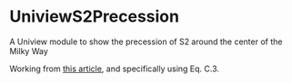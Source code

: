 # UniviewS2Precession
A Uniview module to show the precession of S2 around the center of the Milky Way

Working from [this article](https://www.aanda.org/articles/aa/abs/2020/04/aa37813-20/aa37813-20.html), and specifically using Eq. C.3.
